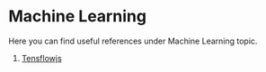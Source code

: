 # Machine Learning

Here you can find useful references under Machine Learning topic.

1. [Tensflowjs](https://github.com/hqxsn/Awesome-Bookmarks-From-Globe/tree/master/Machine_Learning/Practice/Tensflowjs/Readme.md) 

   ​    


